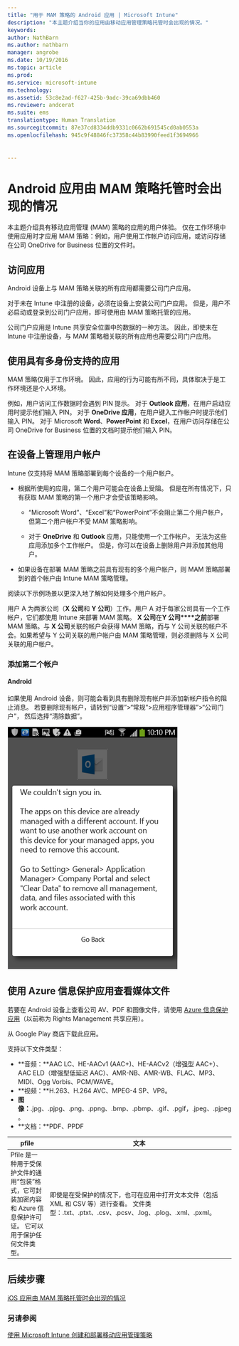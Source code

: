 ```yaml
---
title: "用于 MAM 策略的 Android 应用 | Microsoft Intune"
description: "本主题介绍当你的应用由移动应用管理策略托管时会出现的情况。"
keywords: 
author: NathBarn
ms.author: nathbarn
manager: angrobe
ms.date: 10/19/2016
ms.topic: article
ms.prod: 
ms.service: microsoft-intune
ms.technology: 
ms.assetid: 53c8e2ad-f627-425b-9adc-39ca69dbb460
ms.reviewer: andcerat
ms.suite: ems
translationtype: Human Translation
ms.sourcegitcommit: 87e37cd8334ddb9331c0662b691545cd0ab0553a
ms.openlocfilehash: 945c9f48846fc37358c44b83990feed1f3694966


---
```


# <a name="what-to-expect-when-your-android-app-is-managed-by-mam-policies"></a>Android 应用由 MAM 策略托管时会出现的情况
本主题介绍具有移动应用管理 (MAM) 策略的应用的用户体验。 仅在工作环境中使用应用时才应用 MAM 策略：例如，用户使用工作帐户访问应用，或访问存储在公司 OneDrive for Business 位置的文件时。
##  <a name="access-apps"></a>访问应用

Android 设备上与 MAM 策略关联的所有应用都需要公司门户应用。

对于未在 Intune 中注册的设备，必须在设备上安装公司门户应用。 但是，用户不必启动或登录到公司门户应用，即可使用由 MAM 策略托管的应用。

公司门户应用是 Intune 共享安全位置中的数据的一种方法。 因此，即使未在 Intune 中注册设备，与 MAM 策略相关联的所有应用也需要公司门户应用。


##  <a name="use-apps-with-multi-identity-support"></a>使用具有多身份支持的应用

MAM 策略仅用于工作环境。 因此，应用的行为可能有所不同，具体取决于是工作环境还是个人环境。

例如，用户访问工作数据时会遇到 PIN 提示。 对于 **Outlook 应用**，在用户启动应用时提示他们输入 PIN。 对于 **OneDrive 应用**，在用户键入工作帐户时提示他们输入 PIN。 对于 Microsoft **Word**、**PowerPoint** 和 **Excel**，在用户访问存储在公司 OneDrive for Business 位置的文档时提示他们输入 PIN。

##  <a name="manage-user-accounts-on-the-device"></a>在设备上管理用户帐户

Intune 仅支持将 MAM 策略部署到每个设备的一个用户帐户。

* 根据所使用的应用，第二个用户可能会在设备上受阻。 但是在所有情况下，只有获取 MAM 策略的第一个用户才会受该策略影响。

  * “Microsoft Word”、“Excel”和“PowerPoint”不会阻止第二个用户帐户，但第二个用户帐户不受 MAM 策略影响。

  * 对于 **OneDrive** 和 **Outlook** 应用，只能使用一个工作帐户。  无法为这些应用添加多个工作帐户。  但是，你可以在设备上删除用户并添加其他用户。


* 如果设备在部署 MAM 策略之前具有现有的多个用户帐户，则 MAM 策略部署到的首个帐户由 Intune MAM 策略管理。


阅读以下示例场景以更深入地了解如何处理多个用户帐户。

用户 A 为两家公司（**X 公司**和 **Y 公司**）工作。用户 A 对于每家公司具有一个工作帐户，它们都使用 Intune 来部署 MAM 策略。 **X 公司**在**Y 公司****之前**部署 MAM 策略。与 **X 公司**关联的帐户会获得 MAM 策略，而与 Y 公司关联的帐户不会。如果希望与 Y 公司关联的用户帐户由 MAM 策略管理，则必须删除与 X 公司关联的用户帐户。
### <a name="add-a-second-account"></a>添加第二个帐户
####  <a name="android"></a>Android
如果使用 Android 设备，则可能会看到具有删除现有帐户并添加新帐户指令的阻止消息。  若要删除现有帐户，请转到“设置”&gt;“常规”&gt;应用程序管理器”&gt;“公司门户”， 然后选择“清除数据”。

![错误消息以及删除操作的指令的屏幕截图](../media/AppManagement/Android_SwitchUser.png)

##  <a name="view-media-files-with-the-azure-information-protection-app"></a>使用 Azure 信息保护应用查看媒体文件
若要在 Android 设备上查看公司 AV、PDF 和图像文件，请使用 [Azure 信息保护应用](https://play.google.com/store/apps/details?id=com.microsoft.ipviewer)（以前称为 Rights Management 共享应用）。

从 Google Play 商店下载此应用。  

支持以下文件类型：

* **音频：**AAC LC、HE-AACv1 (AAC+)、HE-AACv2（增强型 AAC+）、AAC ELD（增强型低延迟 AAC）、AMR-NB、AMR-WB、FLAC、MP3、MIDI、Ogg Vorbis、PCM/WAVE。
* **视频：**H.263、H.264 AVC、MPEG-4 SP、VP8。
* **图像：**.jpg、.pjpg、.png、.ppng、.bmp、.pbmp、.gif、.pgif，.jpeg、.pjpeg。
* **文档：**PDF、PPDF


|**pfile**|**文本**|
|----|----|
|Pfile 是一种用于受保护文件的通用“包装”格式，它可封装加密内容和 Azure 信息保护许可证。 它可以用于保护任何文件类型。|即使是在受保护的情况下，也可在应用中打开文本文件（包括 XML 和 CSV 等）进行查看。 文件类型：.txt、.ptxt、.csv、.pcsv、.log、.plog、.xml、.pxml。|

## <a name="next-steps"></a>后续步骤
[iOS 应用由 MAM 策略托管时会出现的情况](user-experience-for-mam-enabled-ios-apps-with-microsoft-intune.md)

### <a name="see-also"></a>另请参阅
[使用 Microsoft Intune 创建和部署移动应用管理策略](create-and-deploy-mobile-app-management-policies-with-microsoft-intune.md)



<!--HONumber=Dec16_HO2-->


